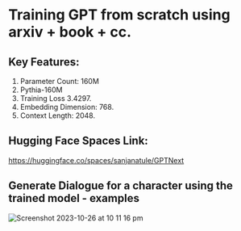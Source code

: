# Training GPT from scratch using arxiv + book + cc.

## Key Features:
  1. Parameter Count: 160M
  2. Pythia-160M
  3. Training Loss 3.4297.
  4. Embedding Dimension: 768.
  5. Context Length: 2048.

## Hugging Face Spaces Link:

https://huggingface.co/spaces/sanjanatule/GPTNext


## Generate Dialogue for a character using the trained model - examples
![Screenshot 2023-10-26 at 10 11 16 pm](https://github.com/santule/ERA/assets/20509836/861c2961-dc71-4445-a1b3-b793067d6a62)

